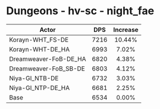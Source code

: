 # Dungeons - hv-sc - night_fae
| Actor | DPS | Increase |
|---|:---:|:---:|
|Korayn-WHT_FS-DE|7216|10.44%|
|Korayn-WHT-DE_HA|6993|7.02%|
|Dreamweaver-FoB-DE_HA|6820|4.38%|
|Dreamweaver-FoB_SB-DE|6803|4.12%|
|Niya-GI_NTB-DE|6732|3.03%|
|Niya-GI_NTP-DE_HA|6681|2.25%|
|Base|6534|0.00%|
